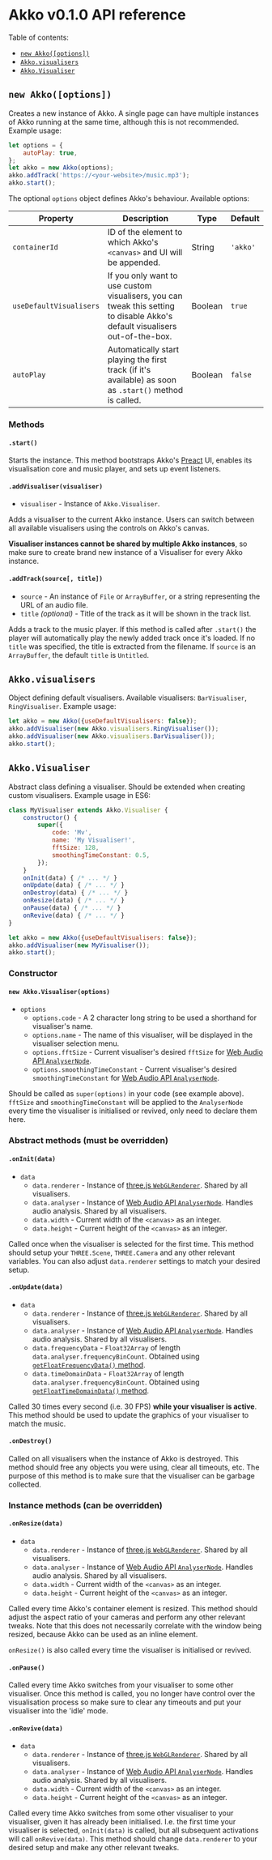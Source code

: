 # Akko v0.1.0 API reference

Table of contents:

* [`new Akko([options])`](#new-akkooptions)
* [`Akko.visualisers`](#akkovisualisers)
* [`Akko.Visualiser`](#akkovisualiser)

## `new Akko([options])`

Creates a new instance of Akko. A single page can have multiple instances of Akko running at the same time, although this is not recommended. Example usage:

```javascript
let options = {
    autoPlay: true,
};
let akko = new Akko(options);
akko.addTrack('https://<your-website>/music.mp3');
akko.start();
```

The optional `options` object defines Akko's behaviour. Available options:

| Property                | Description                                                                                                                  | Type    | Default |
|-------------------------|------------------------------------------------------------------------------------------------------------------------------|---------|---------|
| `containerId`           | ID of the element to which Akko's `<canvas>` and UI will be appended.                                                        | String  | `'akko'`  |
| `useDefaultVisualisers` | If you only want to use custom visualisers, you can tweak this setting to disable Akko's default visualisers out-of-the-box. | Boolean | `true`    |
| `autoPlay`              | Automatically start playing the first track (if it's available) as soon as `.start()` method is called.                      | Boolean | `false`   |

### Methods

#### `.start()`

Starts the instance. This method bootstraps Akko's [Preact](https://preactjs.com/) UI, enables its visualisation core and music player, and sets up event listeners.

#### `.addVisualiser(visualiser)`

* `visualiser` - Instance of `Akko.Visualiser`.

Adds a visualiser to the current Akko instance. Users can switch between all available visualisers using the controls on Akko's canvas.

**Visualiser instances cannot be shared by multiple Akko instances**, so make sure to create brand new instance of a Visualiser for every Akko instance.

#### `.addTrack(source[, title])`

* `source` - An instance of `File` or `ArrayBuffer`, or a string representing the URL of an audio file.
* `title` *(optional)* - Title of the track as it will be shown in the track list.

Adds a track to the music player. If this method is called after `.start()` the player will automatically play the newly added track once it's loaded. If no `title` was specified, the title is extracted from the filename. If `source` is an `ArrayBuffer`, the default `title` is `Untitled`.

## `Akko.visualisers`

Object defining default visualisers. Available visualisers: `BarVisualiser`, `RingVisualiser`. Example usage:

```javascript
let akko = new Akko({useDefaultVisualisers: false});
akko.addVisualiser(new Akko.visualisers.RingVisualiser());
akko.addVisualiser(new Akko.visualisers.BarVisualiser());
akko.start();
```

## `Akko.Visualiser`

Abstract class defining a visualiser. Should be extended when creating custom visualisers. Example usage in ES6:

```javascript
class MyVisualiser extends Akko.Visualiser {
    constructor() {
        super({
            code: 'Mv',
            name: 'My Visualiser!',
            fftSize: 128,
            smoothingTimeConstant: 0.5,
        });
    }
    onInit(data) { /* ... */ }
    onUpdate(data) { /* ... */ }
    onDestroy(data) { /* ... */ }
    onResize(data) { /* ... */ }
    onPause(data) { /* ... */ }
    onRevive(data) { /* ... */ }
}

let akko = new Akko({useDefaultVisualisers: false});
akko.addVisualiser(new MyVisualiser());
akko.start();
```

### Constructor

#### `new Akko.Visualiser(options)`

* `options`
    * `options.code` - A 2 character long string to be used a shorthand for visualiser's name.
    * `options.name` - The name of this visualiser, will be displayed in the visualiser selection menu.
    * `options.fftSize` - Current visualiser's desired `fftSize` for [Web Audio API `AnalyserNode`](https://developer.mozilla.org/en-US/docs/Web/API/AnalyserNode/fftSize).
    * `options.smoothingTimeConstant` - Current visualiser's desired `smoothingTimeConstant` for [Web Audio API `AnalyserNode`](https://developer.mozilla.org/en-US/docs/Web/API/AnalyserNode/smoothingTimeConstant).

Should be called as `super(options)` in your code (see example above). `fftSize` and `smoothingTimeConstant` will be applied to the `AnalyserNode` every time the visualiser is initialised or revived, only need to declare them here.

### Abstract methods (must be overridden)

#### `.onInit(data)`

* `data`
    * `data.renderer` - Instance of [three.js `WebGLRenderer`](https://threejs.org/docs/#api/renderers/WebGLRenderer). Shared by all visualisers.
    * `data.analyser` - Instance of [Web Audio API `AnalyserNode`](https://developer.mozilla.org/en-US/docs/Web/API/AnalyserNode/AnalyserNode). Handles audio analysis. Shared by all visualisers.
    * `data.width` - Current width of the `<canvas>` as an integer.
    * `data.height` - Current height of the `<canvas>` as an integer.
    
Called once when the visualiser is selected for the first time. This method should setup your `THREE.Scene`, `THREE.Camera` and any other relevant variables. You can also adjust `data.renderer` settings to match your desired setup.

#### `.onUpdate(data)`

* `data`
    * `data.renderer` - Instance of [three.js `WebGLRenderer`](https://threejs.org/docs/#api/renderers/WebGLRenderer). Shared by all visualisers.
    * `data.analyser` - Instance of [Web Audio API `AnalyserNode`](https://developer.mozilla.org/en-US/docs/Web/API/AnalyserNode/AnalyserNode). Handles audio analysis. Shared by all visualisers.
    * `data.frequencyData` - `Float32Array` of length `data.analyser.frequencyBinCount`. Obtained using [`getFloatFrequencyData()` method](https://developer.mozilla.org/en-US/docs/Web/API/AnalyserNode/getFloatFrequencyData).
    * `data.timeDomainData` - `Float32Array` of length `data.analyser.frequencyBinCount`. Obtained using [`getFloatTimeDomainData()` method](https://developer.mozilla.org/en-US/docs/Web/API/AnalyserNode/getFloatTimeDomainData).
    
Called 30 times every second (i.e. 30 FPS) **while your visualiser is active**. This method should be used to update the graphics of your visualiser to match the music.

#### `.onDestroy()`
    
Called on all visualisers when the instance of Akko is destroyed. This method should free any objects you were using, clear all timeouts, etc. The purpose of this method is to make sure that the visualiser can be garbage collected.

### Instance methods (can be overridden)

#### `.onResize(data)`

* `data`
    * `data.renderer` - Instance of [three.js `WebGLRenderer`](https://threejs.org/docs/#api/renderers/WebGLRenderer). Shared by all visualisers.
    * `data.analyser` - Instance of [Web Audio API `AnalyserNode`](https://developer.mozilla.org/en-US/docs/Web/API/AnalyserNode/AnalyserNode). Handles audio analysis. Shared by all visualisers.
    * `data.width` - Current width of the `<canvas>` as an integer.
    * `data.height` - Current height of the `<canvas>` as an integer.
    
Called every time Akko's container element is resized. This method should adjust the aspect ratio of your cameras and perform any other relevant tweaks. Note that this does not necessarily correlate with the window being resized, because Akko can be used as an inline element.

`onResize()` is also called every time the visualiser is initialised or revived.

#### `.onPause()`
    
Called every time Akko switches from your visualiser to some other visualiser. Once this method is called, you no longer have control over the visualisation process so make sure to clear any timeouts and put your visualiser into the 'idle' mode.

#### `.onRevive(data)`

* `data`
    * `data.renderer` - Instance of [three.js `WebGLRenderer`](https://threejs.org/docs/#api/renderers/WebGLRenderer). Shared by all visualisers.
    * `data.analyser` - Instance of [Web Audio API `AnalyserNode`](https://developer.mozilla.org/en-US/docs/Web/API/AnalyserNode/AnalyserNode). Handles audio analysis. Shared by all visualisers.
    * `data.width` - Current width of the `<canvas>` as an integer.
    * `data.height` - Current height of the `<canvas>` as an integer.
    
Called every time Akko switches from some other visualiser to your visualiser, given it has already been initialised. I.e. the first time your visualiser is selected, `onInit(data)` is called, but all subsequent activations will call `onRevive(data)`. This method should change `data.renderer` to your desired setup and make any other relevant tweaks.
